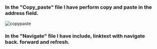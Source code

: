 ### In the "Copy_paste" file I have perform copy and paste in the address field.
![copypaste](https://user-images.githubusercontent.com/112747904/208238621-33054d19-6e8f-40ed-9427-a953bc468f91.PNG)

### In the "Navigate" file I have include, linktext with navigate back. forward and refresh.

